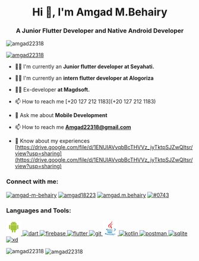 <h1 align="center">Hi 👋, I'm Amgad M.Behairy</h1>
<h3 align="center">A Junior Flutter Developer and Native Android Developer</h3>

<p align="left"> <img src="https://komarev.com/ghpvc/?username=amgad22318&label=Profile%20views&color=0e75b6&style=flat" alt="amgad22318" /> </p>

<p align="left"> <a href="https://github.com/ryo-ma/github-profile-trophy"><img src="https://github-profile-trophy.vercel.app/?username=amgad22318" alt="amgad22318" /></a> </p>

- 🧑‍💻 I'm currently an **Junior flutter developer at Seyahati.**

- 🧑‍💻 I'm currently an **intern flutter developer at Alogoriza**

- 🧑‍💻 Ex-developer **at Magdsoft.**

- 📫 How to reach me [+20 127 212 1183](+20 127 212 1183)

- 💬 Ask me about **Mobile Development**

- 📫 How to reach me **Amgad22318@gmail.com**

- 📄 Know about my experiences [https://drive.google.com/file/d/1ENUIAVvqbBcTHVVz_jyTktpSJZwQItsr/view?usp=sharing](https://drive.google.com/file/d/1ENUIAVvqbBcTHVVz_jyTktpSJZwQItsr/view?usp=sharing)

<h3 align="left">Connect with me:</h3>
<p align="left">
<a href="https://linkedin.com/in/amgad-m-behairy" target="blank"><img align="center" src="https://raw.githubusercontent.com/rahuldkjain/github-profile-readme-generator/master/src/images/icons/Social/linked-in-alt.svg" alt="amgad-m-behairy" height="30" width="40" /></a>
<a href="https://fb.com/amgad18223" target="blank"><img align="center" src="https://raw.githubusercontent.com/rahuldkjain/github-profile-readme-generator/master/src/images/icons/Social/facebook.svg" alt="amgad18223" height="30" width="40" /></a>
<a href="https://instagram.com/amgad.m.behairy" target="blank"><img align="center" src="https://raw.githubusercontent.com/rahuldkjain/github-profile-readme-generator/master/src/images/icons/Social/instagram.svg" alt="amgad.m.behairy" height="30" width="40" /></a>
<a href="https://discord.gg/#0743" target="blank"><img align="center" src="https://raw.githubusercontent.com/rahuldkjain/github-profile-readme-generator/master/src/images/icons/Social/discord.svg" alt="#0743" height="30" width="40" /></a>
</p>

<h3 align="left">Languages and Tools:</h3>
<p align="left"> <a href="https://developer.android.com" target="_blank" rel="noreferrer"> <img src="https://raw.githubusercontent.com/devicons/devicon/master/icons/android/android-original-wordmark.svg" alt="android" width="40" height="40"/> </a> <a href="https://dart.dev" target="_blank" rel="noreferrer"> <img src="https://www.vectorlogo.zone/logos/dartlang/dartlang-icon.svg" alt="dart" width="40" height="40"/> </a> <a href="https://firebase.google.com/" target="_blank" rel="noreferrer"> <img src="https://www.vectorlogo.zone/logos/firebase/firebase-icon.svg" alt="firebase" width="40" height="40"/> </a> <a href="https://flutter.dev" target="_blank" rel="noreferrer"> <img src="https://www.vectorlogo.zone/logos/flutterio/flutterio-icon.svg" alt="flutter" width="40" height="40"/> </a> <a href="https://git-scm.com/" target="_blank" rel="noreferrer"> <img src="https://www.vectorlogo.zone/logos/git-scm/git-scm-icon.svg" alt="git" width="40" height="40"/> </a> <a href="https://www.java.com" target="_blank" rel="noreferrer"> <img src="https://raw.githubusercontent.com/devicons/devicon/master/icons/java/java-original.svg" alt="java" width="40" height="40"/> </a> <a href="https://kotlinlang.org" target="_blank" rel="noreferrer"> <img src="https://www.vectorlogo.zone/logos/kotlinlang/kotlinlang-icon.svg" alt="kotlin" width="40" height="40"/> </a> <a href="https://postman.com" target="_blank" rel="noreferrer"> <img src="https://www.vectorlogo.zone/logos/getpostman/getpostman-icon.svg" alt="postman" width="40" height="40"/> </a> <a href="https://www.sqlite.org/" target="_blank" rel="noreferrer"> <img src="https://www.vectorlogo.zone/logos/sqlite/sqlite-icon.svg" alt="sqlite" width="40" height="40"/> </a> <a href="https://www.adobe.com/products/xd.html" target="_blank" rel="noreferrer"> <img src="https://cdn.worldvectorlogo.com/logos/adobe-xd.svg" alt="xd" width="40" height="40"/> </a> </p>

<p><img align="left" src="https://github-readme-stats.vercel.app/api/top-langs?username=amgad22318&show_icons=true&locale=en&layout=compact" alt="amgad22318" /></p>

<p>&nbsp;<img align="center" src="https://github-readme-stats.vercel.app/api?username=amgad22318&show_icons=true&locale=en" alt="amgad22318" /></p>
